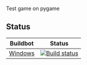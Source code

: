 Test game on pygame


## Status

Buildbot | Status
-------- | ------
[Windows](https://ci.appveyor.com/project/psychoholic14/test-game/branch/master) | [![Build status](https://ci.appveyor.com/api/projects/status/1rf34vyxjovk7lgy?svg=true)](https://ci.appveyor.com/project/psychoholic14/test-game/branch/master)